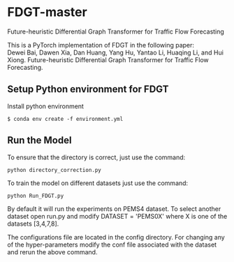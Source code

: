 # FDGT-master
Future-heuristic Differential Graph Transformer for Traffic Flow Forecasting

This is a PyTorch implementation of FDGT in the following paper: \
Dewei Bai, Dawen Xia, Dan Huang, Yang Hu, Yantao Li, Huaqing Li, and Hui Xiong. Future-heuristic Differential Graph Transformer for Traffic Flow Forecasting.



## Setup Python environment for FDGT
Install python environment
```{bash}
$ conda env create -f environment.yml 
```

## Run the Model 

To ensure that the directory is correct, just use the command:

```
python directory_correction.py 
```

To train the model on different datasets just use the command:

```
python Run_FDGT.py 
```

By default it will run the experiments on PEMS4 dataset. 
To select another dataset open run.py and modify DATASET = 'PEMS0X' 
where X is one of the datasets [3,4,7,8]. 

The configurations file are located in the config directory. For changing any of the hyper-parameters modify the conf file 
associated with the dataset and rerun the above command.

